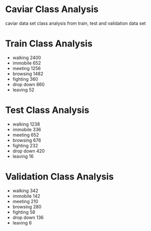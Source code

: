 # Caviar Class Analysis
caviar data set class analysis from train, test and validation data set

# Train Class Analysis

* walking 2400
* immobile 652
* meeting 1256
* browsing 1482
* fighting 360
* drop down 860
* leaving 52

# Test Class Analysis

* walking 1238
* immobile 336
* meeting 652
* browsing 676
* fighting 232
* drop down 420
* leaving 16

# Validation Class Analysis

* walking 342
* immobile 142
* meeting 210
* browsing 280
* fighting 58
* drop down 136
* leaving 6
